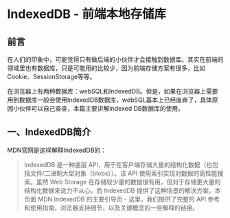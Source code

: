 
# IndexedDB - 前端本地存储库

## 前言
在人们的印象中，可能觉得只有做后端的小伙伴才会接触到数据库。其实在前端的领域里也有数据库，只是可能用的比较少，因为前端存储方案有很多，比如Cookie、SessionStorage等等。

在浏览器上有两种数据库：webSQL和IndexedDB。但是，如果在浏览器上需要用到数据库一般会使用IndexedDB数据库，webSQL基本上已经废弃了，具体原因小伙伴可以自己查查，本篇主要讲解Indexed DB数据库的使用。

## 一、IndexedDB简介

MDN官网是这样解释IndexedDB的：
> IndexedDB 是一种底层 API，用于在客户端存储大量的结构化数据（也包括文件/二进制大型对象（blobs））。该 API 使用索引实现对数据的高性能搜索。虽然 Web Storage 在存储较少量的数据很有用，但对于存储更大量的结构化数据来说力不从心。而 IndexedDB 提供了这种场景的解决方案。本页面 MDN IndexedDB 的主要引导页 - 这里，我们提供了完整的 API 参考和使用指南，浏览器支持细节，以及关键概念的一些解释的链接。

